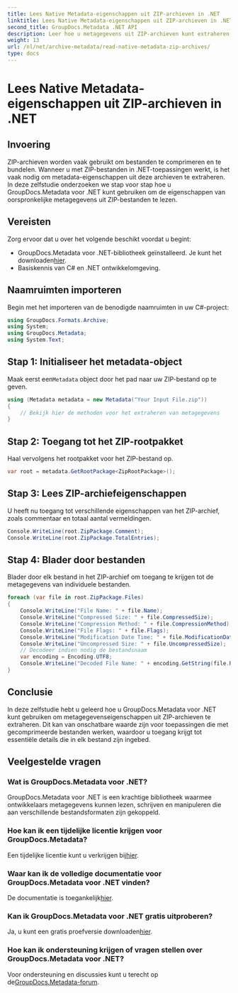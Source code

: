 ```yaml
---
title: Lees Native Metadata-eigenschappen uit ZIP-archieven in .NET
linktitle: Lees Native Metadata-eigenschappen uit ZIP-archieven in .NET
second_title: GroupDocs.Metadata .NET API
description: Leer hoe u metagegevens uit ZIP-archieven kunt extraheren met GroupDocs.Metadata voor .NET. Ontdek stapsgewijze instructies voor het lezen van native eigenschappen.
weight: 13
url: /nl/net/archive-metadata/read-native-metadata-zip-archives/
type: docs
---
```

# Lees Native Metadata-eigenschappen uit ZIP-archieven in .NET

## Invoering
ZIP-archieven worden vaak gebruikt om bestanden te comprimeren en te bundelen. Wanneer u met ZIP-bestanden in .NET-toepassingen werkt, is het vaak nodig om metadata-eigenschappen uit deze archieven te extraheren. In deze zelfstudie onderzoeken we stap voor stap hoe u GroupDocs.Metadata voor .NET kunt gebruiken om de eigenschappen van oorspronkelijke metagegevens uit ZIP-bestanden te lezen.
## Vereisten
Zorg ervoor dat u over het volgende beschikt voordat u begint:
- GroupDocs.Metadata voor .NET-bibliotheek geïnstalleerd. Je kunt het downloaden[hier](https://releases.groupdocs.com/metadata/net/).
- Basiskennis van C# en .NET ontwikkelomgeving.

## Naamruimten importeren
Begin met het importeren van de benodigde naamruimten in uw C#-project:
```csharp
using GroupDocs.Formats.Archive;
using System;
using GroupDocs.Metadata;
using System.Text;
```
## Stap 1: Initialiseer het metadata-object
 Maak eerst een`Metadata` object door het pad naar uw ZIP-bestand op te geven.
```csharp
using (Metadata metadata = new Metadata("Your Input File.zip"))
{
    // Bekijk hier de methoden voor het extraheren van metagegevens
}
```
## Stap 2: Toegang tot het ZIP-rootpakket
Haal vervolgens het rootpakket voor het ZIP-bestand op.
```csharp
var root = metadata.GetRootPackage<ZipRootPackage>();
```
## Stap 3: Lees ZIP-archiefeigenschappen
U heeft nu toegang tot verschillende eigenschappen van het ZIP-archief, zoals commentaar en totaal aantal vermeldingen.
```csharp
Console.WriteLine(root.ZipPackage.Comment);
Console.WriteLine(root.ZipPackage.TotalEntries);
```
## Stap 4: Blader door bestanden
Blader door elk bestand in het ZIP-archief om toegang te krijgen tot de metagegevens van individuele bestanden.
```csharp
foreach (var file in root.ZipPackage.Files)
{
    Console.WriteLine("File Name: " + file.Name);
    Console.WriteLine("Compressed Size: " + file.CompressedSize);
    Console.WriteLine("Compression Method: " + file.CompressionMethod);
    Console.WriteLine("File Flags: " + file.Flags);
    Console.WriteLine("Modification Date Time: " + file.ModificationDateTime);
    Console.WriteLine("Uncompressed Size: " + file.UncompressedSize);
    // Decodeer indien nodig de bestandsnaam
    var encoding = Encoding.UTF8;
    Console.WriteLine("Decoded File Name: " + encoding.GetString(file.RawName));
}
```

## Conclusie
In deze zelfstudie hebt u geleerd hoe u GroupDocs.Metadata voor .NET kunt gebruiken om metagegevenseigenschappen uit ZIP-archieven te extraheren. Dit kan van onschatbare waarde zijn voor toepassingen die met gecomprimeerde bestanden werken, waardoor u toegang krijgt tot essentiële details die in elk bestand zijn ingebed.

## Veelgestelde vragen
### Wat is GroupDocs.Metadata voor .NET?
GroupDocs.Metadata voor .NET is een krachtige bibliotheek waarmee ontwikkelaars metagegevens kunnen lezen, schrijven en manipuleren die aan verschillende bestandsformaten zijn gekoppeld.
### Hoe kan ik een tijdelijke licentie krijgen voor GroupDocs.Metadata?
 Een tijdelijke licentie kunt u verkrijgen bij[hier](https://purchase.groupdocs.com/temporary-license/).
### Waar kan ik de volledige documentatie voor GroupDocs.Metadata voor .NET vinden?
 De documentatie is toegankelijk[hier](https://tutorials.groupdocs.com/metadata/net/).
### Kan ik GroupDocs.Metadata voor .NET gratis uitproberen?
 Ja, u kunt een gratis proefversie downloaden[hier](https://releases.groupdocs.com/).
### Hoe kan ik ondersteuning krijgen of vragen stellen over GroupDocs.Metadata voor .NET?
 Voor ondersteuning en discussies kunt u terecht op de[GroupDocs.Metadata-forum](https://forum.groupdocs.com/c/metadata/14).